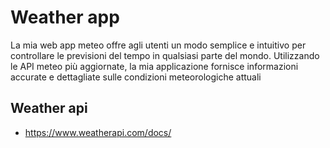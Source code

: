 # Weather app

La mia web app meteo offre agli utenti un modo semplice e intuitivo per controllare le previsioni del tempo in qualsiasi parte del mondo. Utilizzando le API meteo più aggiornate, la mia applicazione fornisce informazioni accurate e dettagliate sulle condizioni meteorologiche attuali

## Weather api

- https://www.weatherapi.com/docs/